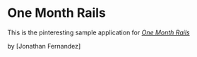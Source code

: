 # One Month Rails

This is the pinteresting sample application for
[*One Month Rails*](http://onemonthrails.com)

by [Jonathan Fernandez] 